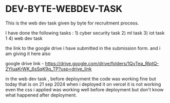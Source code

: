 # DEV-BYTE-WEBDEV-TASK
This is the web dev task given by byte for recruitment process.  

I have done the following tasks : 
    1) cyber security task
    2) ml task
    3) iot task 1 
    4) web dev task 

the link to the google drive i have submitted in the submission form.
and i am giving it here also 

google drive link - https://drive.google.com/drive/folders/1QyTea_RlptQ-2YIuaKrWK_6sSqK9q_TP?usp=drive_link

in the web dev task , before deployment the code was working fine but 
today that is on 21 sep 2024 when i deployed it on vercel it is not working
even the css i applied was working well before deployment but don't know 
what happened after deployment. 
